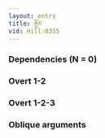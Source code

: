 ```yaml
---
layout: entry
title: རྒྱོང་
vid: Hill:0355
---
```

### Dependencies (N = 0)


### Overt 1-2


### Overt 1-2-3


### Oblique arguments
